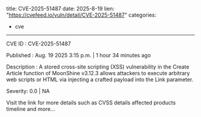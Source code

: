  
title: CVE-2025-51487
date: 2025-8-19
lien: "https://cvefeed.io/vuln/detail/CVE-2025-51487"
categories:
  - cve
---

CVE ID : CVE-2025-51487

Published :  Aug. 19
2025
3:15 p.m. | 1 hour
34 minutes ago

Description : A stored cross-site scripting (XSS) vulnerability in the Create Article function of MoonShine v3.12.3 allows attackers to execute arbitrary web scripts or HTML via injecting a crafted payload into the Link parameter.

Severity: 0.0 | NA

Visit the link for more details
such as CVSS details
affected products
timeline
and more...
